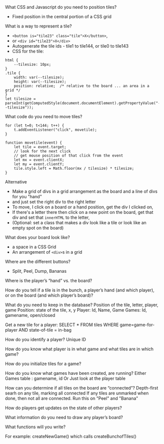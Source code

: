 What CSS and Javascript do you need to position tiles?
  - Fixed position in the central portion of a CSS grid

What is a way to represent a tile?
- `<button is="tile23" class="tile">X</button>`,
- or `<div id="tile23">X</div>`
- Autogenerate the tile ids - tile1 to tile144, or tile0 to tile143
- CSS for the tile:
```
html {
    --tilesize: 10px;
}
.tile {
    width: var(--tilesize);
    height: var(--tilesize);
    position: relative;  /* relative to the board ... an area in a grid */
}
let tilesize = parseInt(getComputedStyle(document.documentElement).getPropertyValue("--tilesize"));
```

What code do you need to move tiles?
```
for (let t=0; t<144; t++) {
    t.addEventListener("click", movetile);
}

function movetile(event) {
    let tile = event.target;
    // look for the next click
    // get mouse position of that click from the event
    let mx = event.clientX;
    let my = event.clientY;
    tile.style.left = Math.floor(mx / tilesize) * tilesize;
}
```
Alternative
 - Make a grid of divs in a grid arrangement as the board
and a line of divs for you "hand"
 - and just set the right div to the right letter
 - To move, I click on a board or a hand position,
   get the div I clicked on,
 - If there's a letter there then click on a new point on the board,
   get that div and set that `innerHTML` to the letter,
- (Optional: set a class that makes a div look like a tile
or look like an empty spot on the board)


What does your board look like?
 - a space in a CSS Grid
 - An arrangement of `<div>`s in a grid

Where are the different buttons?
 - Split, Peel, Dump, Bananas

Where is the player’s “hand” vs. the board?

How do you tell if a tile is in the bunch, a player’s hand (and which player), or on the board (and which player’s board)?

What do you need to keep in the database?
Position of the tile, letter, player, game
Position: state of the tile, x, y
Player: Id, Name, Game
Games: Id, gamename, open/closed

Get a new tile for a player:
SELECT * FROM tiles WHERE game=game-for-player AND state-of-tile = in-bag

How do you identify a player?
Unique ID

How do you know what player is in what game and what tiles are in which game?

How do you initialize tiles for a game?

How do you know what games have been created, are running?
Either
  Games table : gamename, id
Or
  Just look at the player table

How can you determine if all tiles on the board are “connected”?
Depth-first searh on any tile, marking all connected
If any tiles are unmarked when done, then not all are connected.
Run this on "Peel" and "Banana"

How do players get updates on the state of other players?

What information do you need to draw any player’s board?

What functions will you write?

For example: createNewGame() which calls createBunchofTiles()
